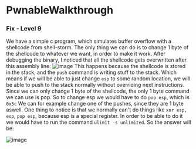 
# PwnableWalkthrough
### Fix - Level 9

We have a simple c program, which simulates buffer overflow with a shellcode from shell-storm.
The only thing we can do is to change 1 byte of the shellcode to whatever we want, in order to make it work.
After debugging the binary, I noticed that all the shellcode gets overwritten after this assembly line:
![image](https://user-images.githubusercontent.com/56035342/212479174-aee5c2e9-5d1e-4515-a5df-ece80007e029.png)
This happens because the shellcode is stored in the stack, and the `push` command is writing stuff to the stack.
Which means if we will be able to just change `esp` to some random location, we will be able to push to the stack normally without overriding next instructions.
Since we can only change 1 byte of the shellcode, the only 1 byte command we can use is pop.
So to change esp we would have to do `pop esp`, which is `0x5c`
We can for example change one of the pushes, since they are 1 byte aswell.
One thing to notice is that we normally can't do things like `xor esp, esp`, `pop esp`, because esp is a special register.
In order to be able to do it we would have to run the command `ulimit -s unlimited`.
So the answer will be:


![image](https://user-images.githubusercontent.com/56035342/212479565-354078e2-4cf4-4163-a0d8-63c2d5de9d8f.png)
